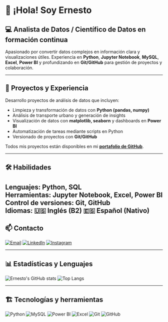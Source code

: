 # 👋 ¡Hola! Soy Ernesto

## 💻 Analista de Datos / Científico de Datos en formación continua

Apasionado por convertir datos complejos en información clara y visualizaciones útiles. Experiencia en **Python**, **Jupyter Notebook**, **MySQL**, **Excel**, **Power BI** y profundizando en **Git/GitHub** para gestión de proyectos y colaboración.

---

## 🚀 Proyectos y Experiencia
Desarrollo proyectos de análisis de datos que incluyen:  
- Limpieza y transformación de datos con **Python (pandas, numpy)**  
- Análisis de transporte urbano y generación de insights  
- Visualización de datos con **matplotlib, seaborn** y dashboards en **Power BI**  
- Automatización de tareas mediante scripts en Python  
- Versionado de proyectos con **Git/GitHub**

Todos mis proyectos están disponibles en mi **[portafolio de GitHub](https://github.com/ernes2111)**.

---

## 🛠️ Habilidades
**Lenguajes:** Python, SQL  
**Herramientas:** Jupyter Notebook, Excel, Power BI  
**Control de versiones:** Git, GitHub  
**Idiomas:** 🇺🇸 Inglés (B2) 🇪🇸 Español (Nativo)
---

## 📫 Contacto
[![Email](https://img.shields.io/badge/Email-D14836?style=for-the-badge&logo=gmail&logoColor=white)](mailto:ernestoll2111@icloud.com)
[![LinkedIn](https://img.shields.io/badge/LinkedIn-0A66C2?style=for-the-badge&logo=linkedin&logoColor=white)](https://www.linkedin.com/in/ernesto-llampa)
[![Instagram](https://img.shields.io/badge/Instagram-E4405F?style=for-the-badge&logo=instagram&logoColor=white)](https://www.instagram.com/ernes2111)

---

## 📊 Estadísticas y Lenguajes
![Ernesto's GitHub stats](https://github-readme-stats.vercel.app/api?username=ernes2111&show_icons=true&theme=tokyonight)
![Top Langs](https://github-readme-stats.vercel.app/api/top-langs/?username=ernes2111&layout=compact&theme=tokyonight)

---

## 🏗️ Tecnologías y herramientas
![Python](https://img.shields.io/badge/Python-3776AB?style=for-the-badge&logo=python&logoColor=white)
![MySQL](https://img.shields.io/badge/MySQL-4479A1?style=for-the-badge&logo=mysql&logoColor=white)
![Power BI](https://img.shields.io/badge/Power%20BI-F2C80F?style=for-the-badge&logo=power-bi&logoColor=white)
![Excel](https://img.shields.io/badge/Excel-217346?style=for-the-badge&logo=microsoft-excel&logoColor=white)
![Git](https://img.shields.io/badge/Git-F05032?style=for-the-badge&logo=git&logoColor=white)
![GitHub](https://img.shields.io/badge/GitHub-181717?style=for-the-badge&logo=github&logoColor=white)


